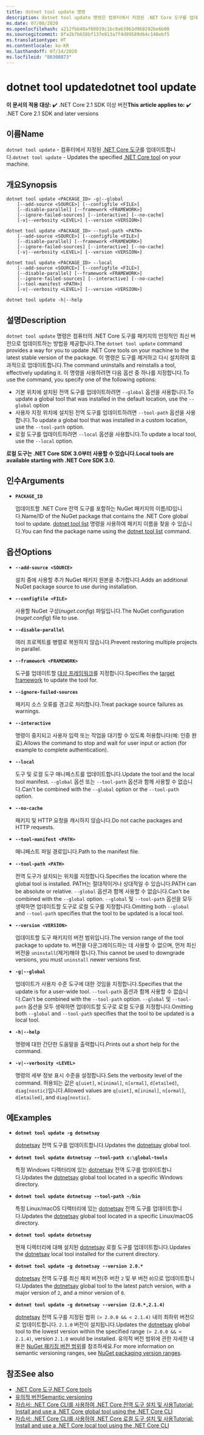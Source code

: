 ```yaml
---
title: dotnet tool update 명령
description: dotnet tool update 명령은 컴퓨터에서 지정된 .NET Core 도구를 업데이트합니다.
ms.date: 07/08/2020
ms.openlocfilehash: a212fbb40af68019c1bc9a63963d960292be6b08
ms.sourcegitcommit: 0fa2b7b658bf137e813a7f4d09589d64c148ebf5
ms.translationtype: HT
ms.contentlocale: ko-KR
ms.lasthandoff: 07/14/2020
ms.locfileid: "86308873"
---
```

# <a name="dotnet-tool-update"></a><span data-ttu-id="30b0c-103">dotnet tool update</span><span class="sxs-lookup"><span data-stu-id="30b0c-103">dotnet tool update</span></span>

<span data-ttu-id="30b0c-104">**이 문서의 적용 대상:**  ✔️ .NET Core 2.1 SDK 이상 버전</span><span class="sxs-lookup"><span data-stu-id="30b0c-104">**This article applies to:** ✔️ .NET Core 2.1 SDK and later versions</span></span>

## <a name="name"></a><span data-ttu-id="30b0c-105">이름</span><span class="sxs-lookup"><span data-stu-id="30b0c-105">Name</span></span>

<span data-ttu-id="30b0c-106">`dotnet tool update` - 컴퓨터에서 지정된 [.NET Core 도구](global-tools.md)를 업데이트합니다.</span><span class="sxs-lookup"><span data-stu-id="30b0c-106">`dotnet tool update` - Updates the specified [.NET Core tool](global-tools.md) on your machine.</span></span>

## <a name="synopsis"></a><span data-ttu-id="30b0c-107">개요</span><span class="sxs-lookup"><span data-stu-id="30b0c-107">Synopsis</span></span>

```dotnetcli
dotnet tool update <PACKAGE_ID> -g|--global
    [--add-source <SOURCE>] [--configfile <FILE>]
    [--disable-parallel] [--framework <FRAMEWORK>]
    [--ignore-failed-sources] [--interactive] [--no-cache]
    [-v|--verbosity <LEVEL>] [--version <VERSION>]

dotnet tool update <PACKAGE_ID> --tool-path <PATH>
    [--add-source <SOURCE>] [--configfile <FILE>]
    [--disable-parallel] [--framework <FRAMEWORK>]
    [--ignore-failed-sources] [--interactive] [--no-cache]
    [-v|--verbosity <LEVEL>] [--version <VERSION>]

dotnet tool update <PACKAGE_ID> --local
    [--add-source <SOURCE>] [--configfile <FILE>]
    [--disable-parallel] [--framework <FRAMEWORK>]
    [--ignore-failed-sources] [--interactive] [--no-cache]
    [--tool-manifest <PATH>]
    [-v|--verbosity <LEVEL>] [--version <VERSION>]

dotnet tool update -h|--help
```

## <a name="description"></a><span data-ttu-id="30b0c-108">설명</span><span class="sxs-lookup"><span data-stu-id="30b0c-108">Description</span></span>

<span data-ttu-id="30b0c-109">`dotnet tool update` 명령은 컴퓨터의 .NET Core 도구를 패키지의 안정적인 최신 버전으로 업데이트하는 방법을 제공합니다.</span><span class="sxs-lookup"><span data-stu-id="30b0c-109">The `dotnet tool update` command provides a way for you to update .NET Core tools on your machine to the latest stable version of the package.</span></span> <span data-ttu-id="30b0c-110">이 명령은 도구를 제거하고 다시 설치하여 효과적으로 업데이트합니다.</span><span class="sxs-lookup"><span data-stu-id="30b0c-110">The command uninstalls and reinstalls a tool, effectively updating it.</span></span> <span data-ttu-id="30b0c-111">이 명령을 사용하려면 다음 옵션 중 하나를 지정합니다.</span><span class="sxs-lookup"><span data-stu-id="30b0c-111">To use the command, you specify one of the following options:</span></span>

* <span data-ttu-id="30b0c-112">기본 위치에 설치된 전역 도구를 업데이트하려면 `--global` 옵션을 사용합니다.</span><span class="sxs-lookup"><span data-stu-id="30b0c-112">To update a global tool that was installed in the default location, use the `--global` option</span></span>
* <span data-ttu-id="30b0c-113">사용자 지정 위치에 설치된 전역 도구를 업데이트하려면 `--tool-path` 옵션을 사용합니다.</span><span class="sxs-lookup"><span data-stu-id="30b0c-113">To update a global tool that was installed in a custom location, use the `--tool-path` option.</span></span>
* <span data-ttu-id="30b0c-114">로컬 도구를 업데이트하려면 `--local` 옵션을 사용합니다.</span><span class="sxs-lookup"><span data-stu-id="30b0c-114">To update a local tool, use the `--local` option.</span></span>

<span data-ttu-id="30b0c-115">**로컬 도구는 .NET Core SDK 3.0부터 사용할 수 있습니다.**</span><span class="sxs-lookup"><span data-stu-id="30b0c-115">**Local tools are available starting with .NET Core SDK 3.0.**</span></span>

## <a name="arguments"></a><span data-ttu-id="30b0c-116">인수</span><span class="sxs-lookup"><span data-stu-id="30b0c-116">Arguments</span></span>

- **`PACKAGE_ID`**

  <span data-ttu-id="30b0c-117">업데이트할 .NET Core 전역 도구를 포함하는 NuGet 패키지의 이름/ID입니다.</span><span class="sxs-lookup"><span data-stu-id="30b0c-117">Name/ID of the NuGet package that contains the .NET Core global tool to update.</span></span> <span data-ttu-id="30b0c-118">[dotnet tool list](dotnet-tool-list.md) 명령을 사용하여 패키지 이름을 찾을 수 있습니다.</span><span class="sxs-lookup"><span data-stu-id="30b0c-118">You can find the package name using the [dotnet tool list](dotnet-tool-list.md) command.</span></span>

## <a name="options"></a><span data-ttu-id="30b0c-119">옵션</span><span class="sxs-lookup"><span data-stu-id="30b0c-119">Options</span></span>

- **`--add-source <SOURCE>`**

  <span data-ttu-id="30b0c-120">설치 중에 사용할 추가 NuGet 패키지 원본을 추가합니다.</span><span class="sxs-lookup"><span data-stu-id="30b0c-120">Adds an additional NuGet package source to use during installation.</span></span>

- **`--configfile <FILE>`**

  <span data-ttu-id="30b0c-121">사용할 NuGet 구성(*nuget.config*) 파일입니다.</span><span class="sxs-lookup"><span data-stu-id="30b0c-121">The NuGet configuration (*nuget.config*) file to use.</span></span>

- **`--disable-parallel`**

  <span data-ttu-id="30b0c-122">여러 프로젝트를 병렬로 복원하지 않습니다.</span><span class="sxs-lookup"><span data-stu-id="30b0c-122">Prevent restoring multiple projects in parallel.</span></span>

- **`--framework <FRAMEWORK>`**

  <span data-ttu-id="30b0c-123">도구를 업데이트할 [대상 프레임워크](../../standard/frameworks.md)를 지정합니다.</span><span class="sxs-lookup"><span data-stu-id="30b0c-123">Specifies the [target framework](../../standard/frameworks.md) to update the tool for.</span></span>

- **`--ignore-failed-sources`**

  <span data-ttu-id="30b0c-124">패키지 소스 오류를 경고로 처리합니다.</span><span class="sxs-lookup"><span data-stu-id="30b0c-124">Treat package source failures as warnings.</span></span>

- **`--interactive`**

  <span data-ttu-id="30b0c-125">명령이 중지되고 사용자 입력 또는 작업을 대기할 수 있도록 허용합니다(예: 인증 완료).</span><span class="sxs-lookup"><span data-stu-id="30b0c-125">Allows the command to stop and wait for user input or action (for example to complete authentication).</span></span>

- **`--local`**

  <span data-ttu-id="30b0c-126">도구 및 로컬 도구 매니페스트를 업데이트합니다.</span><span class="sxs-lookup"><span data-stu-id="30b0c-126">Update the tool and the local tool manifest.</span></span> <span data-ttu-id="30b0c-127">`--global` 옵션 또는 `--tool-path` 옵션과 함께 사용할 수 없습니다.</span><span class="sxs-lookup"><span data-stu-id="30b0c-127">Can't be combined with the `--global` option or the `--tool-path` option.</span></span>

- **`--no-cache`**

  <span data-ttu-id="30b0c-128">패키지 및 HTTP 요청을 캐시하지 않습니다.</span><span class="sxs-lookup"><span data-stu-id="30b0c-128">Do not cache packages and HTTP requests.</span></span>

- **`--tool-manifest <PATH>`**

  <span data-ttu-id="30b0c-129">매니페스트 파일 경로입니다.</span><span class="sxs-lookup"><span data-stu-id="30b0c-129">Path to the manifest file.</span></span>

- **`--tool-path <PATH>`**

  <span data-ttu-id="30b0c-130">전역 도구가 설치되는 위치를 지정합니다.</span><span class="sxs-lookup"><span data-stu-id="30b0c-130">Specifies the location where the global tool is installed.</span></span> <span data-ttu-id="30b0c-131">PATH는 절대적이거나 상대적일 수 있습니다.</span><span class="sxs-lookup"><span data-stu-id="30b0c-131">PATH can be absolute or relative.</span></span> <span data-ttu-id="30b0c-132">`--global` 옵션과 함께 사용할 수 없습니다.</span><span class="sxs-lookup"><span data-stu-id="30b0c-132">Can't be combined with the `--global` option.</span></span> <span data-ttu-id="30b0c-133">`--global` 및 `--tool-path` 옵션을 모두 생략하면 업데이트할 도구로 로컬 도구를 지정합니다.</span><span class="sxs-lookup"><span data-stu-id="30b0c-133">Omitting both `--global` and `--tool-path` specifies that the tool to be updated is a local tool.</span></span>

- **`--version <VERSION>`**

  <span data-ttu-id="30b0c-134">업데이트할 도구 패키지의 버전 범위입니다.</span><span class="sxs-lookup"><span data-stu-id="30b0c-134">The version range of the tool package to update to.</span></span> <span data-ttu-id="30b0c-135">버전을 다운그레이드하는 데 사용할 수 없으며, 먼저 최신 버전을 `uninstall`(제거)해야 합니다.</span><span class="sxs-lookup"><span data-stu-id="30b0c-135">This cannot be used to downgrade versions, you must `uninstall` newer versions first.</span></span>

- **`-g|--global`**

  <span data-ttu-id="30b0c-136">업데이트가 사용자 수준 도구에 대한 것임을 지정합니다.</span><span class="sxs-lookup"><span data-stu-id="30b0c-136">Specifies that the update is for a user-wide tool.</span></span> <span data-ttu-id="30b0c-137">`--tool-path` 옵션과 함께 사용할 수 없습니다.</span><span class="sxs-lookup"><span data-stu-id="30b0c-137">Can't be combined with the `--tool-path` option.</span></span> <span data-ttu-id="30b0c-138">`--global` 및 `--tool-path` 옵션을 모두 생략하면 업데이트할 도구로 로컬 도구를 지정합니다.</span><span class="sxs-lookup"><span data-stu-id="30b0c-138">Omitting both `--global` and `--tool-path` specifies that the tool to be updated is a local tool.</span></span>

- **`-h|--help`**

  <span data-ttu-id="30b0c-139">명령에 대한 간단한 도움말을 출력합니다.</span><span class="sxs-lookup"><span data-stu-id="30b0c-139">Prints out a short help for the command.</span></span>

- **`-v|--verbosity <LEVEL>`**

  <span data-ttu-id="30b0c-140">명령의 세부 정보 표시 수준을 설정합니다.</span><span class="sxs-lookup"><span data-stu-id="30b0c-140">Sets the verbosity level of the command.</span></span> <span data-ttu-id="30b0c-141">허용되는 값은 `q[uiet]`, `m[inimal]`, `n[ormal]`, `d[etailed]`, `diag[nostic]`입니다.</span><span class="sxs-lookup"><span data-stu-id="30b0c-141">Allowed values are `q[uiet]`, `m[inimal]`, `n[ormal]`, `d[etailed]`, and `diag[nostic]`.</span></span>

## <a name="examples"></a><span data-ttu-id="30b0c-142">예</span><span class="sxs-lookup"><span data-stu-id="30b0c-142">Examples</span></span>

- **`dotnet tool update -g dotnetsay`**

  <span data-ttu-id="30b0c-143">[dotnetsay](https://www.nuget.org/packages/dotnetsay/) 전역 도구를 업데이트합니다.</span><span class="sxs-lookup"><span data-stu-id="30b0c-143">Updates the [dotnetsay](https://www.nuget.org/packages/dotnetsay/) global tool.</span></span>

- **`dotnet tool update dotnetsay --tool-path c:\global-tools`**

  <span data-ttu-id="30b0c-144">특정 Windows 디렉터리에 있는 [dotnetsay](https://www.nuget.org/packages/dotnetsay/) 전역 도구를 업데이트합니다.</span><span class="sxs-lookup"><span data-stu-id="30b0c-144">Updates the [dotnetsay](https://www.nuget.org/packages/dotnetsay/) global tool located in a specific Windows directory.</span></span>

- **`dotnet tool update dotnetsay --tool-path ~/bin`**

  <span data-ttu-id="30b0c-145">특정 Linux/macOS 디렉터리에 있는 [dotnetsay](https://www.nuget.org/packages/dotnetsay/) 전역 도구를 업데이트합니다.</span><span class="sxs-lookup"><span data-stu-id="30b0c-145">Updates the [dotnetsay](https://www.nuget.org/packages/dotnetsay/) global tool located in a specific Linux/macOS directory.</span></span>

- **`dotnet tool update dotnetsay`**

  <span data-ttu-id="30b0c-146">현재 디렉터리에 대해 설치된 [dotnetsay](https://www.nuget.org/packages/dotnetsay/) 로컬 도구를 업데이트합니다.</span><span class="sxs-lookup"><span data-stu-id="30b0c-146">Updates the [dotnetsay](https://www.nuget.org/packages/dotnetsay/) local tool installed for the current directory.</span></span>

- **`dotnet tool update -g dotnetsay --version 2.0.*`**

  <span data-ttu-id="30b0c-147">[dotnetsay](https://www.nuget.org/packages/dotnetsay/) 전역 도구를 최신 패치 버전(주 버전 `2` 및 부 버전 `0`)으로 업데이트합니다.</span><span class="sxs-lookup"><span data-stu-id="30b0c-147">Updates the [dotnetsay](https://www.nuget.org/packages/dotnetsay/) global tool to the latest patch version, with a major version of `2`, and a minor version of `0`.</span></span>

- **`dotnet tool update -g dotnetsay --version (2.0.*,2.1.4)`**

  <span data-ttu-id="30b0c-148">[dotnetsay](https://www.nuget.org/packages/dotnetsay/) 전역 도구를 지정된 범위 `(> 2.0.0 && < 2.1.4)` 내의 최하위 버전으로 업데이트합니다. `2.1.0` 버전이 설치됩니다.</span><span class="sxs-lookup"><span data-stu-id="30b0c-148">Updates the [dotnetsay](https://www.nuget.org/packages/dotnetsay/) global tool to the lowest version within the specified range `(> 2.0.0 && < 2.1.4)`, version `2.1.0` would be installed.</span></span> <span data-ttu-id="30b0c-149">유의적 버전 범위에 관한 자세한 내용은 [NuGet 패키징 버전 범위](/nuget/concepts/package-versioning#version-ranges)를 참조하세요.</span><span class="sxs-lookup"><span data-stu-id="30b0c-149">For more information on semantic versioning ranges, see [NuGet packaging version ranges](/nuget/concepts/package-versioning#version-ranges).</span></span>

## <a name="see-also"></a><span data-ttu-id="30b0c-150">참조</span><span class="sxs-lookup"><span data-stu-id="30b0c-150">See also</span></span>

- [<span data-ttu-id="30b0c-151">.NET Core 도구</span><span class="sxs-lookup"><span data-stu-id="30b0c-151">.NET Core tools</span></span>](global-tools.md)
- [<span data-ttu-id="30b0c-152">유의적 버전</span><span class="sxs-lookup"><span data-stu-id="30b0c-152">Semantic versioning</span></span>](https://semver.org)
- [<span data-ttu-id="30b0c-153">자습서: .NET Core CLI를 사용하여 .NET Core 전역 도구 설치 및 사용</span><span class="sxs-lookup"><span data-stu-id="30b0c-153">Tutorial: Install and use a .NET Core global tool using the .NET Core CLI</span></span>](global-tools-how-to-use.md)
- [<span data-ttu-id="30b0c-154">자습서: .NET Core CLI를 사용하여 .NET Core 로컬 도구 설치 및 사용</span><span class="sxs-lookup"><span data-stu-id="30b0c-154">Tutorial: Install and use a .NET Core local tool using the .NET Core CLI</span></span>](local-tools-how-to-use.md)

